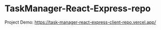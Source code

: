 # TaskManager-React-Express-repo

Project Demo: https://task-manager-react-express-client-repo.vercel.app/
